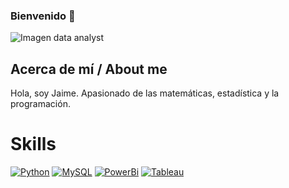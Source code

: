 ### Bienvenido 👋

<!--
**JaimeGalanC/JaimeGalanC** is a ✨ _special_ ✨ repository because its `README.md` (this file) appears on your GitHub profile.-->

<picture>
 <source media="(prefers-color-scheme: dark)" srcset="https://as1.ftcdn.net/v2/jpg/03/54/00/74/1000_F_354007466_mm4QilA3n92YWPseqs82gbWxbb06R1i4.jpg">
 <source media="(prefers-color-scheme: light)" srcset="https://as2.ftcdn.net/v2/jpg/03/57/54/19/1000_F_357541960_PFK1BHUbuwgRvuDJI6IW2hKFJhy1g7Dw.jpg">
 <img alt="Imagen data analyst" src="https://as2.ftcdn.net/v2/jpg/03/57/54/19/1000_F_357541960_PFK1BHUbuwgRvuDJI6IW2hKFJhy1g7Dw.jpg">
</picture>

## Acerca de mí / About me

Hola, soy Jaime. Apasionado de las matemáticas, estadística y la programación.

# Skills

[![Python](https://img.shields.io/badge/Python-yellow?style=for-the-badge&logo=python&logoColor=white&labelColor=101010)]()
[![MySQL](https://img.shields.io/badge/MySQL-4479A1?style=for-the-badge&logo=mysql&logoColor=white&labelColor=101010)]()
[![PowerBi](https://img.shields.io/badge/PowerBi-yellow?style=for-the-badge&logo=powerbi&logoColor=yellow&labelColor=000000)]()
[![Tableau](https://img.shields.io/badge/Tableau-4479A1?style=for-the-badge&logo=tableau&logoColor=white&labelColor=101010)]()
</br>
